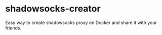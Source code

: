 # shadowsocks-creator
Easy way to create shadowsocks proxy on Docker and share it with your friends.
